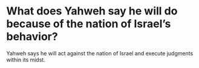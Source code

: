 # What does Yahweh say he will do because of the nation of Israel’s behavior?

Yahweh says he will act against the nation of Israel and execute judgments within its midst.
